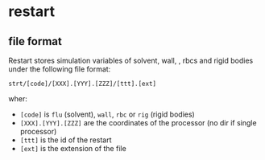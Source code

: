 # restart

##  file format

Restart stores simulation variables of solvent, wall, , rbcs and rigid bodies under the following file format:

```
strt/[code]/[XXX].[YYY].[ZZZ]/[ttt].[ext]
```
wher:
- `[code]` is `flu` (solvent), `wall`, `rbc` or `rig` (rigid bodies)
- `[XXX].[YYY].[ZZZ]` are the coordinates of the processor (no dir if single processor)
- `[ttt]` is the id of the restart
- `[ext]` is the extension of the file
